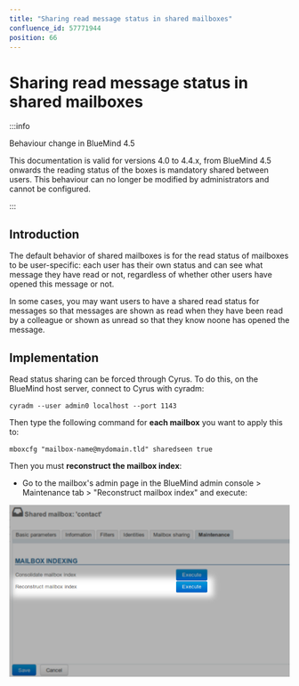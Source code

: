 ```yaml
---
title: "Sharing read message status in shared mailboxes"
confluence_id: 57771944
position: 66
---
```

# Sharing read message status in shared mailboxes


:::info

Behaviour change in BlueMind 4.5

This documentation is valid for versions 4.0 to 4.4.x, from BlueMind 4.5 onwards the reading status of the boxes is mandatory shared between users. This behaviour can no longer be modified by administrators and cannot be configured.

:::

## Introduction

The default behavior of shared mailboxes is for the read status of mailboxes to be user-specific: each user has their own status and can see what message they have read or not, regardless of whether other users have opened this message or not.

In some cases, you may want users to have a shared read status for messages so that messages are shown as read when they have been read by a colleague or shown as unread so that they know noone has opened the message.

## Implementation

Read status sharing can be forced through Cyrus. To do this, on the BlueMind host server, connect to Cyrus with cyradm:


```
cyradm --user admin0 localhost --port 1143
```


Then type the following command for **each mailbox** you want to apply this to:


```
mboxcfg "mailbox-name@mydomain.tld" sharedseen true
```


Then you must **reconstruct the mailbox index**:

- Go to the mailbox's admin page in the BlueMind admin console > Maintenance tab > "Reconstruct mailbox index" and execute:


![](../attachments/57771944/57771945.png)


